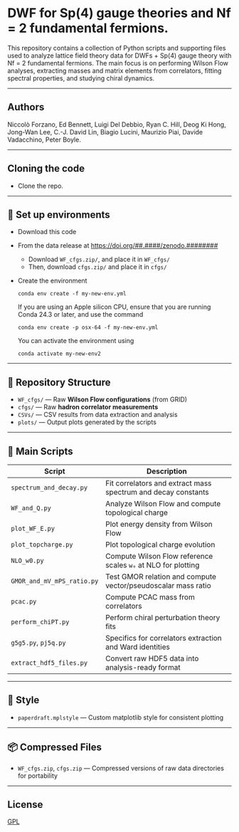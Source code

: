 # DWF for Sp(4) gauge theories and Nf = 2 fundamental fermions.

This repository contains a collection of Python scripts and supporting files used to analyze lattice field theory data for DWFs + Sp(4) gauge theory with Nf = 2 fundamental fermions. The main focus is on performing Wilson Flow analyses, extracting masses and matrix elements from correlators, fitting spectral properties, and studying chiral dynamics.

---

## Authors

Niccolò Forzano, Ed Bennett, Luigi Del Debbio, Ryan C. Hill,
Deog Ki Hong, Jong-Wan Lee, C.-J. David Lin, Biagio Lucini,
Maurizio Piai, Davide Vadacchino, Peter Boyle.

---

## Cloning the code

* Clone the repo.

---

## 🔧 Set up environments

* Download this code
* From the data release at https://doi.org/##.####/zenodo.########
  * Download ``WF_cfgs.zip/``, and place it in ``WF_cfgs/``
  * Then, download ``cfgs.zip/`` and place it in ``cfgs/``

* Create the environment
  
      conda env create -f my-new-env.yml
  
  If you are using an Apple silicon CPU, ensure that you are running Conda 24.3 or later, and use the command 
  
      conda env create -p osx-64 -f my-new-env.yml
      
  You can activate the environment using
 
      conda activate my-new-env2


---


## 📁 Repository Structure

- `WF_cfgs/` — Raw **Wilson Flow configurations** (from GRID)
- `cfgs/` — Raw **hadron correlator measurements**
- `CSVs/` — CSV results from data extraction and analysis
- `plots/` — Output plots generated by the scripts

---

## 📜 Main Scripts

| Script                   | Description |
|--------------------------|-------------|
| `spectrum_and_decay.py` | Fit correlators and extract mass spectrum and decay constants |
| `WF_and_Q.py`            | Analyze Wilson Flow and compute topological charge |
| `plot_WF_E.py`           | Plot energy density from Wilson Flow |
| `plot_topcharge.py`      | Plot topological charge evolution |
| `NLO_w0.py`              | Compute Wilson Flow reference scales `w₀` at NLO for plotting |
| `GMOR_and_mV_mPS_ratio.py` | Test GMOR relation and compute vector/pseudoscalar mass ratio |
| `pcac.py`                | Compute PCAC mass from correlators |
| `perform_chiPT.py`       | Perform chiral perturbation theory fits |
| `g5g5.py`, `pj5q.py`     | Specifics for correlators extraction and Ward identities |
| `extract_hdf5_files.py` | Convert raw HDF5 data into analysis-ready format |

---

## 🎨 Style

- `paperdraft.mplstyle` — Custom matplotlib style for consistent plotting

---

## 📦 Compressed Files

- `WF_cfgs.zip`, `cfgs.zip` — Compressed versions of raw data directories for portability

---

## License

[GPL](https://choosealicense.com/licenses/gpl-3.0/)

